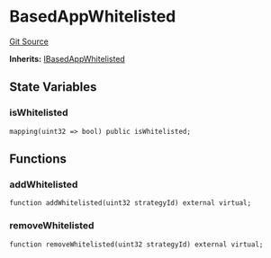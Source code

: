 # BasedAppWhitelisted
[Git Source](https://github.com/ssvlabs/based-applications/blob/f462573124548b82b6a002d4ef069bdfacf5c637/src/middleware/modules/BasedAppWhitelisted.sol)

**Inherits:**
[IBasedAppWhitelisted](/src/middleware/interfaces/IBasedAppWhitelisted.sol/interface.IBasedAppWhitelisted.md)


## State Variables
### isWhitelisted

```solidity
mapping(uint32 => bool) public isWhitelisted;
```


## Functions
### addWhitelisted


```solidity
function addWhitelisted(uint32 strategyId) external virtual;
```

### removeWhitelisted


```solidity
function removeWhitelisted(uint32 strategyId) external virtual;
```

